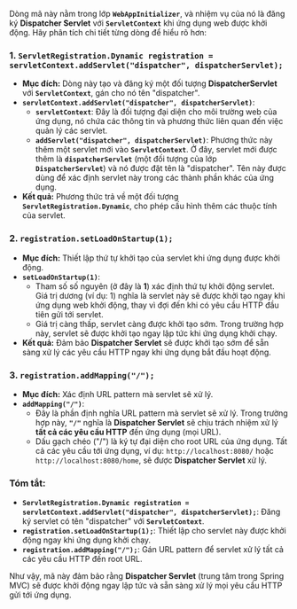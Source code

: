 Dòng mã này nằm trong lớp **`WebAppInitializer`**, và nhiệm vụ của nó là đăng ký **Dispatcher Servlet** với **`ServletContext`** khi ứng dụng web được khởi động. Hãy phân tích chi tiết từng dòng để hiểu rõ hơn:

### 1. **`ServletRegistration.Dynamic registration = servletContext.addServlet("dispatcher", dispatcherServlet);`**

- **Mục đích:** Dòng này tạo và đăng ký một đối tượng **DispatcherServlet** với **`ServletContext`**, gán cho nó tên "dispatcher".
- **`servletContext.addServlet("dispatcher", dispatcherServlet)`**: 
  - **`servletContext`**: Đây là đối tượng đại diện cho môi trường web của ứng dụng, nó chứa các thông tin và phương thức liên quan đến việc quản lý các servlet.
  - **`addServlet("dispatcher", dispatcherServlet)`**: Phương thức này thêm một servlet mới vào **`ServletContext`**. Ở đây, servlet mới được thêm là **`dispatcherServlet`** (một đối tượng của lớp **`DispatcherServlet`**) và nó được đặt tên là "dispatcher". Tên này được dùng để xác định servlet này trong các thành phần khác của ứng dụng.
- **Kết quả:** Phương thức trả về một đối tượng **`ServletRegistration.Dynamic`**, cho phép cấu hình thêm các thuộc tính của servlet.

### 2. **`registration.setLoadOnStartup(1);`**

- **Mục đích:** Thiết lập thứ tự khởi tạo của servlet khi ứng dụng được khởi động.
- **`setLoadOnStartup(1)`**: 
  - Tham số số nguyên (ở đây là **1**) xác định thứ tự khởi động servlet. Giá trị dương (ví dụ: 1) nghĩa là servlet này sẽ được khởi tạo ngay khi ứng dụng web khởi động, thay vì đợi đến khi có yêu cầu HTTP đầu tiên gửi tới servlet.
  - Giá trị càng thấp, servlet càng được khởi tạo sớm. Trong trường hợp này, servlet sẽ được khởi tạo ngay lập tức khi ứng dụng khởi chạy.
- **Kết quả:** Đảm bảo **Dispatcher Servlet** sẽ được khởi tạo sớm để sẵn sàng xử lý các yêu cầu HTTP ngay khi ứng dụng bắt đầu hoạt động.

### 3. **`registration.addMapping("/");`**

- **Mục đích:** Xác định URL pattern mà servlet sẽ xử lý.
- **`addMapping("/")`**:
  - Đây là phần định nghĩa URL pattern mà servlet sẽ xử lý. Trong trường hợp này, **`"/"`** nghĩa là **Dispatcher Servlet** sẽ chịu trách nhiệm xử lý **tất cả các yêu cầu HTTP** đến ứng dụng (mọi URL).
  - Dấu gạch chéo ("/") là ký tự đại diện cho root URL của ứng dụng. Tất cả các yêu cầu tới ứng dụng, ví dụ: `http://localhost:8080/` hoặc `http://localhost:8080/home`, sẽ được **Dispatcher Servlet** xử lý.
  
### Tóm tắt:

- **`ServletRegistration.Dynamic registration = servletContext.addServlet("dispatcher", dispatcherServlet);`**: Đăng ký servlet có tên "dispatcher" với **`ServletContext`**.
- **`registration.setLoadOnStartup(1);`**: Thiết lập cho servlet này được khởi động ngay khi ứng dụng khởi chạy.
- **`registration.addMapping("/");`**: Gán URL pattern để servlet xử lý tất cả các yêu cầu HTTP đến root URL.

Như vậy, mã này đảm bảo rằng **Dispatcher Servlet** (trung tâm trong Spring MVC) sẽ được khởi động ngay lập tức và sẵn sàng xử lý mọi yêu cầu HTTP gửi tới ứng dụng.
